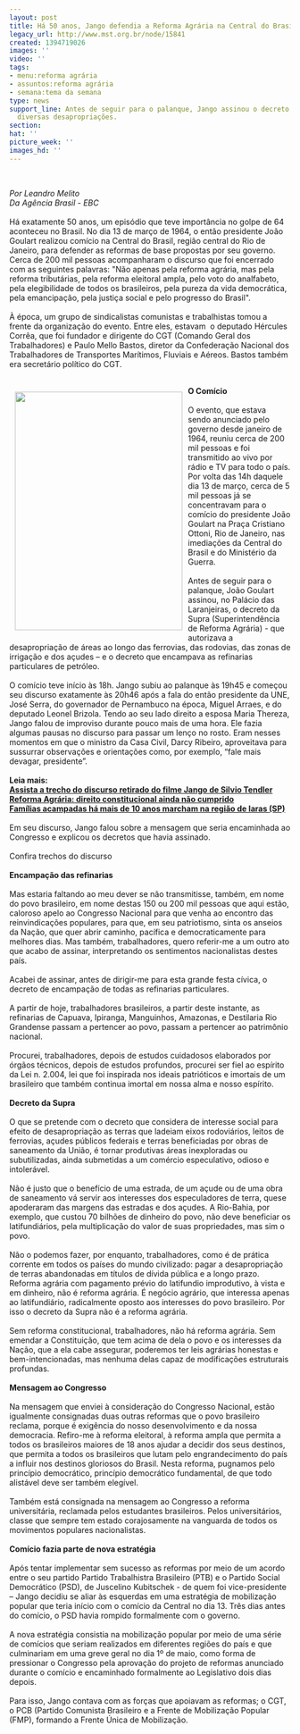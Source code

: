 ```yaml
---
layout: post
title: Há 50 anos, Jango defendia a Reforma Agrária na Central do Brasil
legacy_url: http://www.mst.org.br/node/15841
created: 1394719026
images: ''
video: ''
tags:
- menu:reforma agrária
- assuntos:reforma agrária
- semana:tema da semana
type: news
support_line: Antes de seguir para o palanque, Jango assinou o decreto que autorizava
  diversas desapropriações.
section: 
hat: ''
picture_week: ''
images_hd: ''
---
```

<p>&nbsp;</p><p><em>Por Leandro Melito<br>Da Agência Brasil - EBC<br></em><br>Há exatamente 50 anos, um episódio que teve importância no golpe de 64 aconteceu no Brasil. No dia 13 de março de 1964, o então presidente João Goulart realizou comício na Central do Brasil, região central do Rio de Janeiro, para defender as reformas de base propostas por seu governo. Cerca de 200 mil pessoas acompanharam o discurso que foi encerrado com as seguintes palavras: "Não apenas pela reforma agrária, mas pela reforma tributárias, pela reforma eleitoral ampla, pelo voto do analfabeto, pela elegibilidade de todos os brasileiros, pela pureza da vida democrática, pela emancipação, pela justiça social e pelo progresso do Brasil".<br><br>À época, um grupo de sindicalistas comunistas e trabalhistas tomou a frente da organização do evento. Entre eles, estavam&nbsp; o deputado Hércules Corrêa, que foi fundador e dirigente do CGT (Comando Geral dos Trabalhadores) e Paulo Mello Bastos, diretor da Confederação Nacional dos Trabalhadores de Transportes Marítimos, Fluviais e Aéreos. Bastos também era secretário político do CGT.<br>&nbsp;</p><p><img style="margin: 10px; float: left;" src="http://www.mst.org.br/sites/default/files/Jango_arquivo_nacional_.jpg" alt="" height="427" width="300"></p><p><strong>O Comício</strong><br><br>O evento, que estava sendo anunciado pelo governo desde janeiro de 1964, reuniu cerca de 200 mil pessoas e foi transmitido ao vivo por rádio e TV para todo o país. Por volta das 14h daquele dia 13 de março, cerca de 5 mil pessoas já se concentravam para o comício do presidente João Goulart na Praça Cristiano Ottoni, Rio de Janeiro, nas imediações da Central do Brasil e do Ministério da Guerra.<br><br>Antes de seguir para o palanque, João Goulart assinou, no Palácio das Laranjeiras, o decreto da Supra (Superintendência de Reforma Agrária) - que autorizava a desapropriação de áreas ao longo das ferrovias, das rodovias, das zonas de irrigação e dos açudes – e o decreto que encampava as refinarias particulares de petróleo.<br><br>O comício teve início às 18h. Jango subiu ao palanque às 19h45 e começou seu discurso exatamente às 20h46 após a fala do então presidente da UNE, José Serra, do governador de Pernambuco na época, Miguel Arraes, e do deputado Leonel Brizola. Tendo ao seu lado direito a esposa Maria Thereza, Jango falou de improviso durante pouco mais de uma hora. Ele fazia algumas pausas no discurso para passar um lenço no rosto. Eram nesses momentos em que o ministro da Casa Civil, Darcy Ribeiro, aproveitava para sussurrar observações e orientações como, por exemplo, “fale mais devagar, presidente”.<br><br><strong>Leia mais:<br></strong><a href="http://www.youtube.com/watch?feature=player_embedded&amp;v=bTKxSKMkkSo" target="_blank"><strong>Assista a trecho do discurso retirado do filme Jango de Silvio Tendler</strong></a><br><a href="http://www.mst.org.br/node/15831"><strong>Reforma Agrária: direito constitucional ainda não cumprido <br></strong></a><a href="http://www.mst.org.br/node/15839"><strong>Famílias acampadas há mais de 10 anos marcham na região de Iaras (SP) <br></strong></a><br>Em seu discurso, Jango falou sobre a mensagem que seria encaminhada ao Congresso e explicou os decretos que havia assinado.<br><strong><br></strong>Confira trechos do discurso<strong><br><br>Encampação das refinarias</strong><br><br>Mas estaria faltando ao meu dever se não transmitisse, também, em nome do povo brasileiro, em nome destas 150 ou 200 mil pessoas que aqui estão, caloroso apelo ao Congresso Nacional para que venha ao encontro das reinvindicações populares, para que, em seu patriotismo, sinta os anseios da Nação, que quer abrir caminho, pacífica e democraticamente para melhores dias. Mas também, trabalhadores, quero referir-me a um outro ato que acabo de assinar, interpretando os sentimentos nacionalistas destes país.<br><br>Acabei de assinar, antes de dirigir-me para esta grande festa cívica, o decreto de encampação de todas as refinarias particulares.<br><br>A partir de hoje, trabalhadores brasileiros, a partir deste instante, as refinarias de Capuava, Ipiranga, Manguinhos, Amazonas, e Destilaria Rio Grandense passam a pertencer ao povo, passam a pertencer ao patrimônio nacional.<br><br>Procurei, trabalhadores, depois de estudos cuidadosos elaborados por órgãos técnicos, depois de estudos profundos, procurei ser fiel ao espírito da Lei n. 2.004, lei que foi inspirada nos ideais patrióticos e imortais de um brasileiro que também continua imortal em nossa alma e nosso espírito.<br><br><strong>Decreto da Supra</strong><br><br>O que se pretende com o decreto que considera de interesse social para efeito de desapropriação as terras que ladeiam eixos rodoviários, leitos de ferrovias, açudes públicos federais e terras beneficiadas por obras de saneamento da União, é tornar produtivas áreas inexploradas ou subutilizadas, ainda submetidas a um comércio especulativo, odioso e intolerável.<br><br>Não é justo que o benefício de uma estrada, de um açude ou de uma obra de saneamento vá servir aos interesses dos especuladores de terra, quese apoderaram das margens das estradas e dos açudes. A Rio-Bahia, por exemplo, que custou 70 bilhões de dinheiro do povo, não deve beneficiar os latifundiários, pela multiplicação do valor de suas propriedades, mas sim o povo.<br><br>Não o podemos fazer, por enquanto, trabalhadores, como é de prática corrente em todos os países do mundo civilizado: pagar a desapropriação de terras abandonadas em títulos de dívida pública e a longo prazo. Reforma agrária com pagamento prévio do latifundio improdutivo, à vista e em dinheiro, não é reforma agrária. É negócio agrário, que interessa apenas ao latifundiário, radicalmente oposto aos interesses do povo brasileiro. Por isso o decreto da Supra não é a reforma agrária.<br><br>Sem reforma constitucional, trabalhadores, não há reforma agrária. Sem emendar a Constituição, que tem acima de dela o povo e os interesses da Nação, que a ela cabe assegurar, poderemos ter leis agrárias honestas e bem-intencionadas, mas nenhuma delas capaz de modificações estruturais profundas.<br><br><strong>Mensagem ao Congresso</strong><br><br>Na mensagem que enviei à consideração do Congresso Nacional, estão igualmente consignadas duas outras reformas que o povo brasileiro reclama, porque é exigência do nosso desenvolvimento e da nossa democracia. Refiro-me à reforma eleitoral, à reforma ampla que permita a todos os brasileiros maiores de 18 anos ajudar a decidir dos seus destinos, que permita a todos os brasileiros que lutam pelo engrandecimento do país a influir nos destinos gloriosos do Brasil. Nesta reforma, pugnamos pelo princípio democrático, princípio democrático fundamental, de que todo alistável deve ser também elegível.<br><br>Também está consignada na mensagem ao Congresso a reforma universitária, reclamada pelos estudantes brasileiros. Pelos universitários, classe que sempre tem estado corajosamente na vanguarda de todos os movimentos populares nacionalistas.<br><br><strong>Comício fazia parte de nova estratégia</strong><br><br>Após tentar implementar sem sucesso as reformas por meio de um acordo entre o seu partido Partido Trabalhistra Brasileiro (PTB) e o Partido Social Democrático (PSD), de Juscelino Kubitschek - de quem foi vice-presidente – Jango decidiu se aliar às esquerdas em uma estratégia de mobilização popular que teria início com o comício da Central no dia 13. Três dias antes do comício, o PSD havia rompido formalmente com o governo.<br><br>A nova estratégia consistia na mobilização popular por meio de uma série de comícios que seriam realizados em diferentes regiões do país e que culminariam em uma greve geral no dia 1º de maio, como forma de pressionar o Congresso pela aprovação do projeto de reformas anunciado durante o comício e encaminhado formalmente ao Legislativo dois dias depois.<br><br>Para isso, Jango contava com as forças que apoiavam as reformas; o CGT, o PCB (Partido Comunista Brasileiro e a Frente de Mobilização Popular (FMP), formando a Frente Única de Mobilização.</p>
